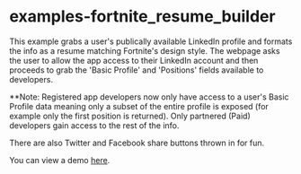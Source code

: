 # examples-fortnite_resume_builder

This example grabs a user's publically available LinkedIn profile and formats the info as a resume matching Fortnite's design style. The webpage asks the user to allow the app access to their LinkedIn account and then proceeds to grab the 'Basic Profile' and 'Positions' fields available to developers.

**Note: Registered app developers now only have access to a user's Basic Profile data meaning only a subset of the entire profile is exposed (for example only the first position is returned). Only partnered (Paid) developers gain access to the rest of the info.

There are also Twitter and Facebook share buttons thrown in for fun.

You can view a demo [here](https://sorob.net/example_projects/fortnite_resume/fortnite-resume.html).
